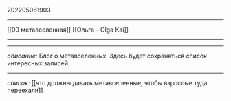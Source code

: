 202205061903
***
[[00 метавселенная]] [[Ольга - Olga Kai]]
***

***
*описание:*
Блог о метавселенных. 
Здесь будет сохраняться список интересных записей.
***
*список:*
[[что должны давать метавселенные, чтобы взрослые туда переехали]]
